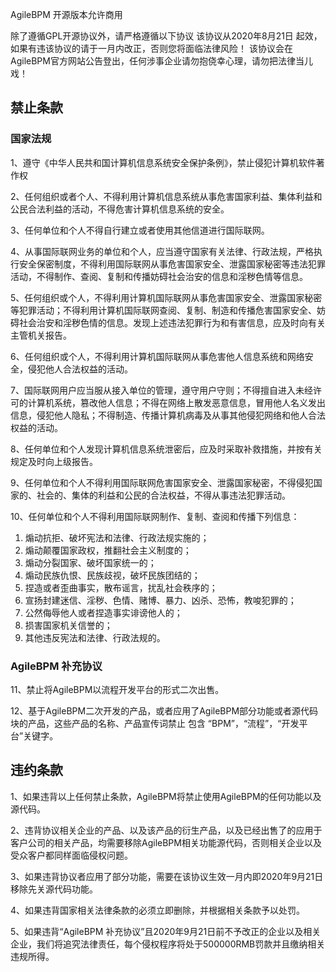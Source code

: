 AgileBPM 开源版本允许商用

除了遵循GPL开源协议外，请严格遵循以下协议
该协议从2020年8月21日 起效，如果有违该协议的请于一月内改正，否则您将面临法律风险！
该协议会在AgileBPM官方网站公告登出，任何涉事企业请勿抱侥幸心理，请勿把法律当儿戏！

## 禁止条款

### 国家法规

1、遵守《中华人民共和国计算机信息系统安全保护条例》，禁止侵犯计算机软件著作权

2、任何组织或者个人、不得利用计算机信息系统从事危害国家利益、集体利益和公民合法利益的活动，不得危害计算机信息系统的安全。

3、任何单位和个人不得自行建立或者使用其他信道进行国际联网。

4、从事国际联网业务的单位和个人，应当遵守国家有关法律、行政法规，严格执行安全保密制度，不得利用国际联网从事危害国家安全、泄露国家秘密等违法犯罪活动，不得制作、查阅、复制和传播妨碍社会治安的信息和淫秽色情等信息。

5、任何组织或个人，不得利用计算机国际联网从事危害国家安全、泄露国家秘密等犯罪活动；不得利用计算机国际联网查阅、复制、制造和传播危害国家安全、妨碍社会治安和淫秽色情的信息。发现上述违法犯罪行为和有害信息，应及时向有关主管机关报告。

6、任何组织或个人，不得利用计算机国际联网从事危害他人信息系统和网络安全，侵犯他人合法权益的活动。

7、国际联网用户应当服从接入单位的管理，遵守用户守则；不得擅自进入未经许可的计算机系统，篡改他人信息；不得在网络上散发恶意信息，冒用他人名义发出信息，侵犯他人隐私；不得制造、传播计算机病毒及从事其他侵犯网络和他人合法权益的活动。

8、任何单位和个人发现计算机信息系统泄密后，应及时采取补救措施，并按有关规定及时向上级报告。

9、任何单位和个人不得利用国际联网危害国家安全、泄露国家秘密，不得侵犯国家的、社会的、集体的利益和公民的合法权益，不得从事违法犯罪活动。

10、任何单位和个人不得利用国际联网制作、复制、查阅和传播下列信息：

1. 煽动抗拒、破坏宪法和法律、行政法规实施的；
2. 煽动颠覆国家政权，推翻社会主义制度的；
3. 煽动分裂国家、破坏国家统一的；
4. 煽动民族仇恨、民族歧视，破坏民族团结的；
5. 捏造或者歪曲事实，散布谣言，扰乱社会秩序的；
6. 宣扬封建迷信、淫秽、色情、赌博、暴力、凶杀、恐怖，教唆犯罪的；
7. 公然侮辱他人或者捏造事实诽谤他人的；
8. 损害国家机关信誉的；
9. 其他违反宪法和法律、行政法规的。

### AgileBPM 补充协议
11、禁止将AgileBPM以流程开发平台的形式二次出售。

12、基于AgileBPM二次开发的产品，或者应用了AgileBPM部分功能或者源代码块的产品，这些产品的名称、产品宣传词禁止 包含 “BPM”，“流程”，“开发平台”关键字。

## 违约条款
1、如果违背以上任何禁止条款，AgileBPM将禁止使用AgileBPM的任何功能以及源代码。

2、违背协议相关企业的产品、以及该产品的衍生产品，以及已经出售了的应用于客户公司的相关产品，均需要移除AgileBPM相关功能源代码，否则相关企业以及受众客户都同样面临侵权问题。

3、如果违背协议者应用了部分功能，需要在该协议生效一月内即2020年9月21日移除先关源代码功能。

4、如果违背国家相关法律条款的必须立即删除，并根据相关条款予以处罚。

5、如果违背“AgileBPM 补充协议”且2020年9月21日前不予改正的企业以及相关企业，我们将追究法律责任，每个侵权程序将处于500000RMB罚款并且缴纳相关违规所得。